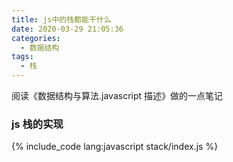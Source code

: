 ```yaml
---
title: js中的栈都能干什么
date: 2020-03-29 21:05:36
categories:
  - 数据结构
tags:
  - 栈
---
```


阅读《数据结构与算法.javascript 描述》做的一点笔记

<!-- more -->

### js 栈的实现

{% include_code lang:javascript stack/index.js %}
